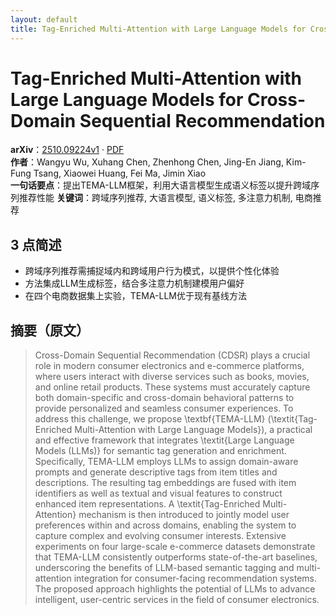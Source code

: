 ```yaml
---
layout: default
title: Tag-Enriched Multi-Attention with Large Language Models for Cross-Domain Sequential Recommendation
---
```


# Tag-Enriched Multi-Attention with Large Language Models for Cross-Domain Sequential Recommendation
**arXiv**：[2510.09224v1](https://arxiv.org/abs/2510.09224) · [PDF](https://arxiv.org/pdf/2510.09224.pdf)  
**作者**：Wangyu Wu, Xuhang Chen, Zhenhong Chen, Jing-En Jiang, Kim-Fung Tsang, Xiaowei Huang, Fei Ma, Jimin Xiao  
**一句话要点**：提出TEMA-LLM框架，利用大语言模型生成语义标签以提升跨域序列推荐性能
**关键词**：跨域序列推荐, 大语言模型, 语义标签, 多注意力机制, 电商推荐

## 3 点简述
- 跨域序列推荐需捕捉域内和跨域用户行为模式，以提供个性化体验
- 方法集成LLM生成标签，结合多注意力机制建模用户偏好
- 在四个电商数据集上实验，TEMA-LLM优于现有基线方法

## 摘要（原文）

> Cross-Domain Sequential Recommendation (CDSR) plays a crucial role in modern
> consumer electronics and e-commerce platforms, where users interact with
> diverse services such as books, movies, and online retail products. These
> systems must accurately capture both domain-specific and cross-domain
> behavioral patterns to provide personalized and seamless consumer experiences.
> To address this challenge, we propose \textbf{TEMA-LLM} (\textit{Tag-Enriched
> Multi-Attention with Large Language Models}), a practical and effective
> framework that integrates \textit{Large Language Models (LLMs)} for semantic
> tag generation and enrichment. Specifically, TEMA-LLM employs LLMs to assign
> domain-aware prompts and generate descriptive tags from item titles and
> descriptions. The resulting tag embeddings are fused with item identifiers as
> well as textual and visual features to construct enhanced item representations.
> A \textit{Tag-Enriched Multi-Attention} mechanism is then introduced to jointly
> model user preferences within and across domains, enabling the system to
> capture complex and evolving consumer interests. Extensive experiments on four
> large-scale e-commerce datasets demonstrate that TEMA-LLM consistently
> outperforms state-of-the-art baselines, underscoring the benefits of LLM-based
> semantic tagging and multi-attention integration for consumer-facing
> recommendation systems. The proposed approach highlights the potential of LLMs
> to advance intelligent, user-centric services in the field of consumer
> electronics.

